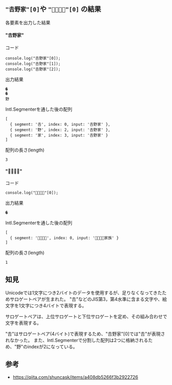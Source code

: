 ## `"𠮷野家"[0]`や `"👨‍👨‍👧‍👧"[0]` の結果

各要素を出力した結果

#### "𠮷野家"

コード

```
console.log("𠮷野家"[0]);
console.log("𠮷野家"[1]);
console.log("𠮷野家"[2]);
```

出力結果

```
�
�
野
```

Intl.Segmenterを通した後の配列

```
[
  { segment: '𠮷', index: 0, input: '𠮷野家' },
  { segment: '野', index: 2, input: '𠮷野家' },
  { segment: '家', index: 3, input: '𠮷野家' }
]
```

配列の長さ(length)

```
3
```

#### "👨‍👨‍👧‍👧"

コード

```
console.log("👨‍👨‍👧‍👧"[0]);
```

出力結果

```
�
```

Intl.Segmenterを通した後の配列

```
[
  { segment: '👨‍👨‍👧‍👧', index: 0, input: '👨‍👨‍👧‍👧家族' }
]
```

配列の長さ(length)

```
1
```

## 知見

Unicodeでは1文字につき2バイトのデータを使用するが、足りなくなってきたためサロゲートペアが生まれた。
"𠮷"などのJIS第3，第4水準に含まる文字や、絵文字を1文字につき4バイトで表現する。

サロゲートペアは、上位サロゲートと下位サロゲートを定め、その組み合わせで文字を表現する。

"𠮷"はサロゲートペア(4バイト)で表現するため、"𠮷野家"[0]では"𠮷"が表現されなかった。
また、Intl.Segmenterで分割した配列は2つに格納されるため、"野"のindexが2になっている。

## 参考

- https://qiita.com/shuncask/items/a408db5266f3b2922726
